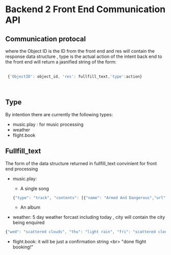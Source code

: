 # Backend 2 Front End Communication API

## Communication protocal
where the Object ID is the ID from the front end and res will contain the response data structure , type is the actual action of the intent back end to the front end will return a jasnified string of the form: <br/><br/>
```javascript
 {'ObjectID': object_id, 'res': fullfill_text,'type':action} 
 ```
 <br/>


## Type
By intention there are currently the following types:
* music.play : for music processing
* weather
* flight.book

## Fullfill_text
The form of the data structure returned in fullfill_text convinient for front end processing
*  music.play: <br/>
    * A single song
    ```javascript
    {"type": "track", "contents": [{"name": "Armed And Dangerous","url":"https://open.spotify.com/artist/4MCBfE4596Uoi2O4DtmEMz", "artist_name": "Juice WRLD"}]}
    ```
    * An album <br/>





* weather: 5 day weather forcast including today , city will contain the city being enquired
```javascript
{"wed": "scattered clouds", "thu": "light rain", "fri": "scattered clouds", "sat": "light rain", "sun": "clear sky", "city": "Sydney"}
```
* flight.book: it will be just a confirmation string <br\>
"done flight booking!"

